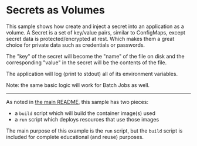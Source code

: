 # Secrets as Volumes

This sample shows how create and inject a secret into an application as a
volume. A Secret is a set of key/value pairs, similar to ConfigMaps, except
secret data is protected/encrypted at rest. Which makes them a great choice
for private data such as credentials or passwords.

The "key" of the secret will become the "name" of the file on disk and
the corresponding "value" in the secret will be the contents of the file.

The application will log (print to stdout) all of its environment variables.

Note: the same basic logic will work for Batch Jobs as well.

- - -

As noted in [the main README](../README.md), this sample has two pieces:

- a `build` script which will build the container image(s) used
- a `run` script which deploys resources that use those images

The main purpose of this example is the `run` script, but the `build`
script is included for complete educational (and reuse) purposes. 
